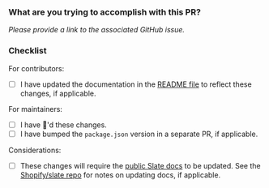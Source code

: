 ### What are you trying to accomplish with this PR?

*Please provide a link to the associated GitHub issue.*


### Checklist
For contributors:
- [ ] I have updated the documentation in the [README file](https://github.com/Shopify/slate-cli/blob/master/README.md) to
reflect these changes, if applicable.

For maintainers:
- [ ] I have :tophat:'d these changes.
- [ ] I have bumped the `package.json` version in a separate PR, if applicable.

Considerations:
- [ ] These changes will require the [public Slate docs](https://shopify.github.io/slate/) to be updated.  See the [Shopify/slate repo](https://github.com/Shopify/slate/blob/master/CONTRIBUTING.md#documentation) for notes on updating docs, if applicable.
